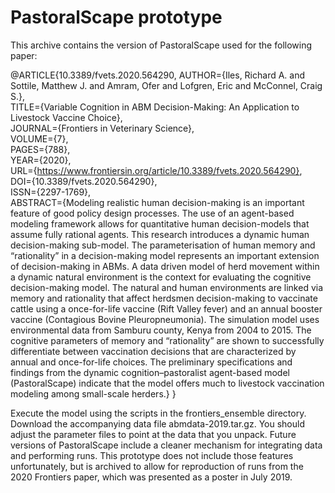 # PastoralScape prototype

This archive contains the version of PastoralScape used for the following
paper:


@ARTICLE{10.3389/fvets.2020.564290,
AUTHOR={Iles, Richard A. and Sottile, Matthew J. and Amram, Ofer and Lofgren, Eric and McConnel, Craig S.},   
TITLE={Variable Cognition in ABM Decision-Making: An Application to Livestock Vaccine Choice},      
JOURNAL={Frontiers in Veterinary Science},      
VOLUME={7},      
PAGES={788},     
YEAR={2020},      
URL={https://www.frontiersin.org/article/10.3389/fvets.2020.564290},       
DOI={10.3389/fvets.2020.564290},      
ISSN={2297-1769},   
ABSTRACT={Modeling realistic human decision-making is an important feature of good policy design processes. The use of an agent-based modeling framework allows for quantitative human decision-models that assume fully rational agents. This research introduces a dynamic human decision-making sub-model. The parameterisation of human memory and “rationality” in a decision-making model represents an important extension of decision-making in ABMs. A data driven model of herd movement within a dynamic natural environment is the context for evaluating the cognitive decision-making model. The natural and human environments are linked via memory and rationality that affect herdsmen decision-making to vaccinate cattle using a once-for-life vaccine (Rift Valley fever) and an annual booster vaccine (Contagious Bovine Pleuropneumonia). The simulation model uses environmental data from Samburu county, Kenya from 2004 to 2015. The cognitive parameters of memory and “rationality” are shown to successfully differentiate between vaccination decisions that are characterized by annual and once-for-life choices. The preliminary specifications and findings from the dynamic cognition–pastoralist agent-based model (PastoralScape) indicate that the model offers much to livestock vaccination modeling among small-scale herders.}
}

Execute the model using the scripts in the frontiers_ensemble directory.  Download the accompanying data
file abmdata-2019.tar.gz.  You should adjust the parameter files to point at the data that you unpack.
Future versions of PastoralScape include a cleaner mechanism for integrating data and performing runs.
This prototype does not include those features unfortunately, but is archived to allow for reproduction
of runs from the 2020 Frontiers paper, which was presented as a poster in July 2019.
